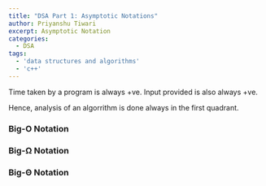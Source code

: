 ```yaml
---
title: "DSA Part 1: Asymptotic Notations"
author: Priyanshu Tiwari
excerpt: Asymptotic Notation
categories: 
  - DSA
tags:
  - 'data structures and algorithms'
  - 'c++'
---
```


Time taken by a program is always +ve.
Input provided is also always +ve.

Hence, analysis of an algorrithm is done always in the first quadrant.

### Big-O Notation

### Big-Ω Notation

### Big-Θ Notation